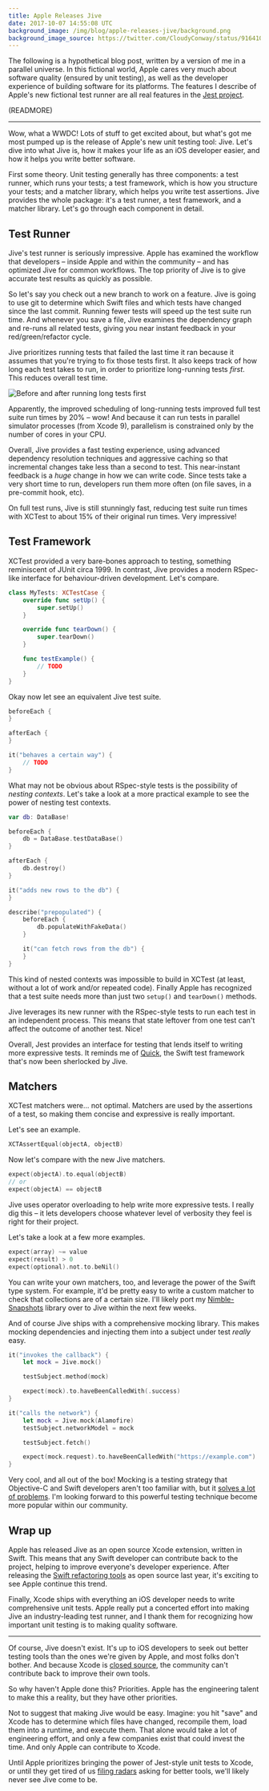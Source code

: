 ```yaml
---
title: Apple Releases Jive
date: 2017-10-07 14:55:08 UTC
background_image: /img/blog/apple-releases-jive/background.png
background_image_source: https://twitter.com/CloudyConway/status/916410007964483585
---
```


The following is a hypothetical blog post, written by a version of me in a parallel universe. In this fictional world, Apple cares very much about software quality (ensured by unit testing), as well as the developer experience of building software for its platforms. The features I describe of Apple's new fictional test runner are all real features in the [Jest project][jest].

(READMORE)

---

Wow, what a WWDC! Lots of stuff to get excited about, but what's got me most pumped up is the release of Apple's new unit testing tool: Jive. Let's dive into what Jive is, how it makes your life as an iOS developer easier, and how it helps you write better software.

First some theory. Unit testing generally has three components: a test runner, which runs your tests; a test framework, which is how you structure your tests; and a matcher library, which helps you write test assertions. Jive provides the whole package: it's a test runner, a test framework, and a matcher library. Let's go through each component in detail.

## Test Runner

Jive's test runner is seriously impressive. Apple has examined the workflow that developers – inside Apple and within the community – and has optimized Jive for common workflows. The top priority of Jive is to give accurate test results as quickly as possible.

So let's say you check out a new branch to work on a feature. Jive is going to use git to determine which Swift files and which tests have changed since the last commit. Running fewer tests will speed up the test suite run time. And whenever you save a file, Jive examines the dependency graph and re-runs all related tests, giving you near instant feedback in your red/green/refactor cycle.

Jive prioritizes running tests that failed the last time it ran because it assumes that you're trying to fix those tests first. It also keeps track of how long each test takes to run, in order to prioritize long-running tests _first_. This reduces overall test time.

![Before and after running long tests first](/img/blog/apple-releases-jive/length.png)

Apparently, the improved scheduling of long-running tests improved full test suite run times by 20% – wow! And because it can run tests in parallel simulator processes (from Xcode 9), parallelism is constrained only by the number of cores in your CPU.

Overall, Jive provides a fast testing experience, using advanced dependency resolution techniques and aggressive caching so that incremental changes take less than a second to test. This near-instant feedback is a _huge_ change in how we can write code. Since tests take a very short time to run, developers run them more often (on file saves, in a pre-commit hook, etc).

On full test runs, Jive is still stunningly fast, reducing test suite run times with XCTest to about 15% of their original run times. Very impressive!

## Test Framework

XCTest provided a very bare-bones approach to testing, something reminiscent of JUnit circa 1999. In contrast, Jive provides a modern RSpec-like interface for behaviour-driven development. Let's compare.

```swift
class MyTests: XCTestCase {
    override func setUp() {
        super.setUp()
    }

    override func tearDown() {
        super.tearDown()
    }

    func testExample() {
        // TODO
    }
}
```

Okay now let see an equivalent Jive test suite.

```swift
beforeEach {
}

afterEach {
}

it("behaves a certain way") {
    // TODO
}
```

What may not be obvious about RSpec-style tests is the possibility of _nesting contexts_. Let's take a look at a more practical example to see the power of nesting test contexts.

```swift
var db: DataBase!

beforeEach {
    db = DataBase.testDataBase()
}

afterEach {
    db.destroy()
}

it("adds new rows to the db") {
}

describe("prepopulated") {
    beforeEach {
        db.populateWithFakeData()
    }

    it("can fetch rows from the db") {
    }
}
```

This kind of nested contexts was impossible to build in XCTest (at least, without a lot of work and/or repeated code). Finally Apple has recognized that a test suite needs more than just two `setup()` and `tearDown()` methods.

Jive leverages its new runner with the RSpec-style tests to run each test in an independent process. This means that state leftover from one test can't affect the outcome of another test. Nice!

Overall, Jest provides an interface for testing that lends itself to writing more expressive tests. It reminds me of [Quick][quick], the Swift test framework that's now been sherlocked by Jive.

## Matchers

XCTest matchers were... not optimal. Matchers are used by the assertions of a test, so making them concise and expressive is really important.

Let's see an example.

```swift
XCTAssertEqual(objectA, objectB)
```

Now let's compare with the new Jive matchers.

```swift
expect(objectA).to.equal(objectB)
// or
expect(objectA) == objectB
```

Jive uses operator overloading to help write more expressive tests. I really dig this – it lets developers choose whatever level of verbosity they feel is right for their project.

Let's take a look at a few more examples.

```swift
expect(array) ~= value
expect(result) > 0
expect(optional).not.to.beNil()
```

You can write your own matchers, too, and leverage the power of the Swift type system. For example, it'd be pretty easy to write a custom matcher to check that collections are of a certain size. I'll likely port my [Nimble-Snapshots][ns] library over to Jive within the next few weeks.

And of course Jive ships with a comprehensive mocking library. This makes mocking dependencies and injecting them into a subject under test _really_ easy.

```swift
it("invokes the callback") {
    let mock = Jive.mock()

    testSubject.method(mock)

    expect(mock).to.haveBeenCalledWith(.success)
}

it("calls the network") {
    let mock = Jive.mock(Alamofire)
    testSubject.networkModel = mock

    testSubject.fetch()

    expect(mock.request).to.haveBeenCalledWith("https://example.com")
}
```

Very cool, and all out of the box! Mocking is a testing strategy that Objective-C and Swift developers aren't too familiar with, but it [solves a lot of problems][so]. I'm looking forward to this powerful testing technique become more popular within our community.

## Wrap up

Apple has released Jive as an open source Xcode extension, written in Swift. This means that any Swift developer can contribute back to the project, helping to improve everyone's developer experience. After releasing the [Swift refactoring tools][swift] as open source last year, it's exciting to see Apple continue this trend.

Finally, Xcode ships with everything an iOS developer needs to write comprehensive unit tests. Apple really put a concerted effort into making Jive an industry-leading test runner, and I thank them for recognizing how important unit testing is to making quality software.

---

Of course, Jive doesn't exist. It's up to iOS developers to seek out better testing tools than the ones we're given by Apple, and most folks don't bother. And because Xcode is [closed source][xcode], the community can't contribute back to improve their own tools.

So why haven't Apple done this? Priorities. Apple has the engineering talent to make this a reality, but they have other priorities.

Not to suggest that making Jive would be easy. Imagine: you hit "save" and Xcode has to determine which files have changed, recompile them, load them into a runtime, and execute them. That alone would take a lot of engineering effort, and only a few companies exist that could invest the time. And only Apple can contribute to Xcode.

Until Apple prioritizes bringing the power of Jest-style unit tests to Xcode, or until they get tired of us [filing radars][radars] asking for better tools, we'll likely never see Jive come to be.

[jest]: https://github.com/facebook/jest
[quick]: https://github.com/Quick/Quick
[ns]: https://github.com/ashfurrow/Nimble-Snapshots
[xcode]: http://isxcodeopensourceyet.github.io
[swift]: https://swift.org/blog/swift-local-refactoring/
[radars]: /blog/due-diligence/
[so]: https://stackoverflow.com/a/3623574/516359
